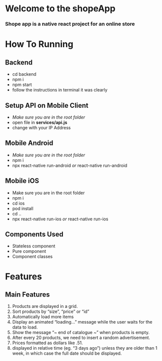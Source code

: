 # Welcome to the shopeApp
### Shope app is a native react project for an online store

# How To Running

## Backend
* cd backend
* npm i 
* npm start
* follow the instructions in terminal it was clearly

## Setup API on Mobile Client
* _Make sure you are in the root folder_
* open file in **services/api.js**
* change with your IP Address

## Mobile Android
* _Make sure you are in the root folder_
* npm i
* npx react-native run-android _or_ react-native run-android

## Mobile iOS
* Make sure you are in the root folder
* npm i
* cd ios
* pod install
* cd ..
* npx react-native run-ios _or_ react-native run-ios

## Components Used
* Stateless component
* Pure component
* Component classes

# Features
## Main Features
1. Products are displayed in a grid.
1. Sort products by “size”, “price” or “id”
1. Automatically load more items 
1. Display an animated “loading…” message while the user waits for the data to load.
1. Show the message “~ end of catalogue ~” when products is empty.
1. After every 20 products, we need to insert a random advertisement. 
1. Prices formatted as dollars like .51.
1. displayed in relative time (eg. “3 days ago”) unless they are older than 1 week, in which case the full date should be displayed.
